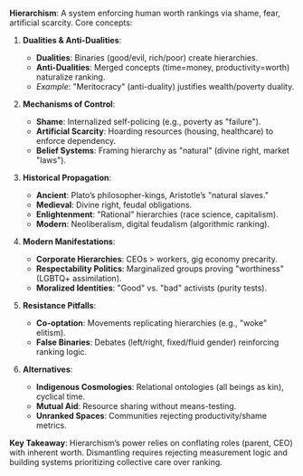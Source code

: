 **Hierarchism**: A system enforcing human worth rankings via shame, fear, artificial scarcity. Core concepts:  
1. **Dualities & Anti-Dualities**:  
   - **Dualities**: Binaries (good/evil, rich/poor) create hierarchies.  
   - **Anti-Dualities**: Merged concepts (time=money, productivity=worth) naturalize ranking.  
   - *Example*: "Meritocracy" (anti-duality) justifies wealth/poverty duality.  

2. **Mechanisms of Control**:  
   - **Shame**: Internalized self-policing (e.g., poverty as "failure").  
   - **Artificial Scarcity**: Hoarding resources (housing, healthcare) to enforce dependency.  
   - **Belief Systems**: Framing hierarchy as "natural" (divine right, market "laws").  

3. **Historical Propagation**:  
   - **Ancient**: Plato’s philosopher-kings, Aristotle’s "natural slaves."  
   - **Medieval**: Divine right, feudal obligations.  
   - **Enlightenment**: "Rational" hierarchies (race science, capitalism).  
   - **Modern**: Neoliberalism, digital feudalism (algorithmic ranking).  

4. **Modern Manifestations**:  
   - **Corporate Hierarchies**: CEOs > workers, gig economy precarity.  
   - **Respectability Politics**: Marginalized groups proving "worthiness" (LGBTQ+ assimilation).  
   - **Moralized Identities**: "Good" vs. "bad" activists (purity tests).  

5. **Resistance Pitfalls**:  
   - **Co-optation**: Movements replicating hierarchies (e.g., "woke" elitism).  
   - **False Binaries**: Debates (left/right, fixed/fluid gender) reinforcing ranking logic.  

6. **Alternatives**:  
   - **Indigenous Cosmologies**: Relational ontologies (all beings as kin), cyclical time.  
   - **Mutual Aid**: Resource sharing without means-testing.  
   - **Unranked Spaces**: Communities rejecting productivity/shame metrics.  

**Key Takeaway**: Hierarchism’s power relies on conflating roles (parent, CEO) with inherent worth. Dismantling requires rejecting measurement logic and building systems prioritizing collective care over ranking.
